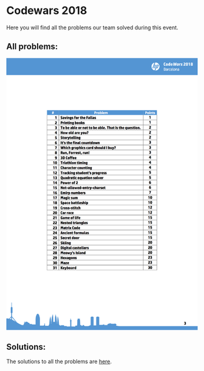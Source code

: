 # Codewars 2018
Here you will find all the problems our team solved during this event.

## All problems:
![AllProblems.png](img/AllProblems.png)

## Solutions:
The solutions to all the problems are [here](http://www.hpcodewars.org/past/cw21/problems/SolutionsProblemsCWBcn2018.pdf).
